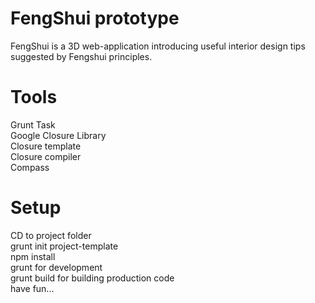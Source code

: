FengShui prototype
======================

FengShui is a 3D web-application introducing useful interior design tips suggested by Fengshui principles.

Tools
======================

Grunt Task  
Google Closure Library  
Closure template  
Closure compiler  
Compass

Setup
======================

CD to project folder  
grunt init project-template  
npm install  
grunt for development  
grunt build for building production code  
have fun...
